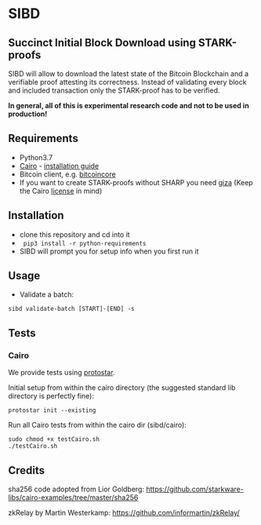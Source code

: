 # SIBD

## Succinct Initial Block Download using STARK-proofs
SIBD will allow to download the latest state of the Bitcoin Blockchain and a verifiable proof attesting its correctness. Instead of validating every block and included transaction only the STARK-proof has to be verified.

**In general, all of this is experimental research code and not to be used in production!**

## Requirements

- Python3.7
- [Cairo](https://github.com/starkware-libs/cairo-lang) - [installation guide](https://www.cairo-lang.org/docs/quickstart.html)
- Bitcoin client, e.g. [bitcoincore](https://bitcoincore.org/en/download/)
- If you want to create STARK-proofs without SHARP you need [giza](https://github.com/maxgillett/giza) (Keep the Cairo [license](https://github.com/starkware-libs/cairo-lang/blob/master/LICENSE.txt) in mind)

## Installation

- clone this repository and cd into it
- ` pip3 install -r python-requirements`
- SIBD will prompt you for setup info when you first run it

## Usage

- Validate a batch:

```
sibd validate-batch [START]-[END] -s
```

## Tests

### Cairo

We provide tests using [protostar](https://github.com/software-mansion/protostar).

Initial setup from within the cairo directory (the suggested standard lib directory is perfectly fine):
```
protostar init --existing
```

Run all Cairo tests from within the cairo dir (sibd/cairo):

```
sudo chmod +x testCairo.sh
./testCairo.sh
```


## Credits

sha256 code adopted from Lior Goldberg: https://github.com/starkware-libs/cairo-examples/tree/master/sha256

zkRelay by Martin Westerkamp: https://github.com/informartin/zkRelay/
